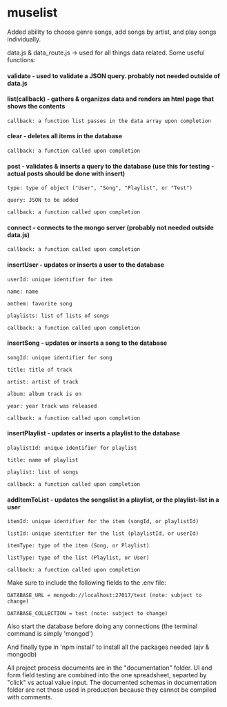 # muselist
Added ability to choose genre songs, add songs by artist, and play songs individually. 


data.js & data_route.js -> used for all things data related. Some useful functions:

  #### validate - used to validate a JSON query. probably not needed outside of data.js
  
  
  #### list(callback) - gathers & organizes data and renders an html page that shows the contents
  
    callback: a function list passes in the data array upon completion
    
    
  #### clear - deletes all items in the database
  
    callback: a function called upon completion
    
    
  #### post - validates & inserts a query to the database (use this for testing - actual posts should be done with insert)
  
    type: type of object ("User", "Song", "Playlist", or "Test")
    
    query: JSON to be added
    
    callback: a function called upon completion
    
    
 #### connect - connects to the mongo server (probably not needed outside data.js)
  
    callback: a function called upon completion
    
    
  #### insertUser - updates or inserts a user to the database
  
    userId: unique identifier for item
    
    name: name
    
    anthem: favorite song
    
    playlists: list of lists of songs
    
    callback: a function called upon completion
    
    
  #### insertSong - updates or inserts a song to the database
  
    songId: unique identifier for song
    
    title: title of track
    
    artist: artist of track
    
    album: album track is on
    
    year: year track was released
    
    callback: a function called upon completion
    
    
  #### insertPlaylist - updates or inserts a playlist to the database
    playlistId: unique identifier for playlist
    
    title: name of playlist
    
    playlist: list of songs
    
    callback: a function called upon completion
  
  
  #### addItemToList - updates the songslist in a playlist, or the playlist-list in a user
    itemId: unique identifier for the item (songId, or playlistId)

    listId: unique identifier for the list (playlistId, or userId)

    itemType: type of the item (Song, or Playlist)

    listType: type of the list (Playlist, or User)

    callback: a function called upon completion
  
  
  
  Make sure to include the following fields to the .env file:

    DATABASE_URL = mongodb://localhost:27017/test (note: subject to change)

    DATABASE_COLLECTION = test (note: subject to change)

  
  Also start the database before doing any connections (the terminal command is simply 'mongod')
  
  And finally type in 'npm install' to install all the packages needed (ajv & mongodb)

  All project process documents are in the "documentation" folder.
  UI and form field testing are combined into the one spreadsheet, separted by "click" vs actual value input.
  The documented schemas in documentation folder are not those used in production because they cannot be compiled with comments.